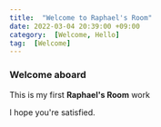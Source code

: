 ```yaml
---
title:  "Welcome to Raphael's Room"
date: 2022-03-04 20:39:00 +09:00
category:  [Welcome, Hello]
tag:  [Welcome]
---
```

### Welcome aboard

This is my first **Raphael's Room** work

I hope you're satisfied.

